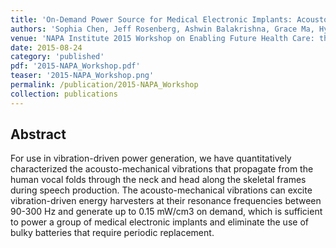```yaml
---
title: 'On-Demand Power Source for Medical Electronic Implants: Acousto-Mechanical Vibrations from Human Vocal Folds'
authors: 'Sophia Chen, Jeff Rosenberg, Ashwin Balakrishna, Grace Ma, Hyunjun Cho, Jeong Oen Lee and Hyuck Choo'
venue: 'NAPA Institute 2015 Workshop on Enabling Future Health Care: the Role of Micro and Nano Technologies'
date: 2015-08-24
category: 'published'
pdf: '2015-NAPA_Workshop.pdf'
teaser: '2015-NAPA_Workshop.png'
permalink: /publication/2015-NAPA_Workshop
collection: publications
---
```


Abstract
-------
For use in vibration-driven power generation, we have quantitatively characterized the acousto-mechanical
vibrations that propagate from the human vocal folds through the neck and head along the skeletal frames during speech
production. The acousto-mechanical vibrations can excite vibration-driven energy harvesters at their resonance frequencies
between 90-300 Hz and generate up to 0.15 mW/cm3 on demand, which is sufficient to power a group of medical electronic
implants and eliminate the use of bulky batteries that require periodic replacement.
